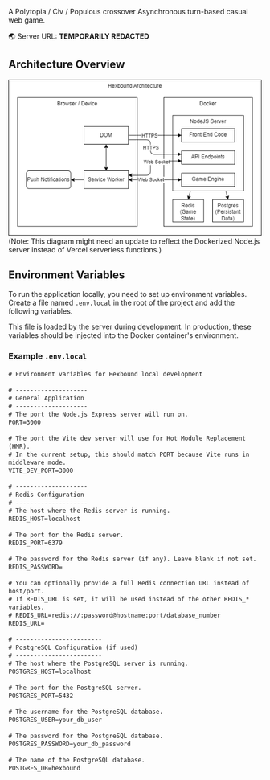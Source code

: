 A Polytopia / Civ / Populous crossover Asynchronous turn-based casual web game.

🌏 Server URL: **TEMPORARILY REDACTED**

## Architecture Overview

![Architecture Diagram](/design/architecture.drawio.png) (Note: This diagram might need an update to reflect the Dockerized Node.js server instead of Vercel serverless functions.)

## Environment Variables

To run the application locally, you need to set up environment variables. Create a file named `.env.local` in the root of the project and add the following variables.

This file is loaded by the server during development. In production, these variables should be injected into the Docker container's environment.

### Example `.env.local`

```
# Environment variables for Hexbound local development

# --------------------
# General Application
# --------------------
# The port the Node.js Express server will run on.
PORT=3000

# The port the Vite dev server will use for Hot Module Replacement (HMR).
# In the current setup, this should match PORT because Vite runs in middleware mode.
VITE_DEV_PORT=3000

# --------------------
# Redis Configuration
# --------------------
# The host where the Redis server is running.
REDIS_HOST=localhost

# The port for the Redis server.
REDIS_PORT=6379

# The password for the Redis server (if any). Leave blank if not set.
REDIS_PASSWORD=

# You can optionally provide a full Redis connection URL instead of host/port.
# If REDIS_URL is set, it will be used instead of the other REDIS_* variables.
# REDIS_URL=redis://:password@hostname:port/database_number
REDIS_URL=

# ------------------------
# PostgreSQL Configuration (if used)
# ------------------------
# The host where the PostgreSQL server is running.
POSTGRES_HOST=localhost

# The port for the PostgreSQL server.
POSTGRES_PORT=5432

# The username for the PostgreSQL database.
POSTGRES_USER=your_db_user

# The password for the PostgreSQL database.
POSTGRES_PASSWORD=your_db_password

# The name of the PostgreSQL database.
POSTGRES_DB=hexbound
```

